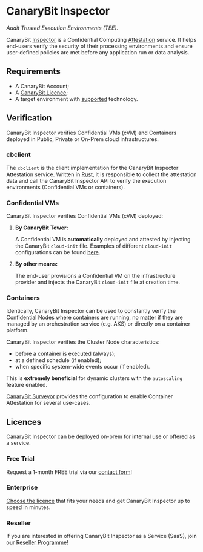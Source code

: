 # CanaryBit Inspector

*Audit Trusted Execution Environments (TEE).*

CanaryBit [Inspector](https://docs.confidentialcloud.io/architecture/#inspector) is a Confidential Computing [Attestation]() service. It helps end-users verify the security of their processing environments and ensure user-defined policies are met before any application run or data analysis.

## Requirements

- A CanaryBit Account;
- A [CanaryBit Licence](inspector.md#licences);
- A target environment with [supported](supported-setups.md) technology.
    
## Verification

CanaryBit Inspector verifies Confidential VMs (cVM) and Containers deployed in Public, Private or On-Prem cloud infrastructures.

### cbclient

The `cbclient` is the client implementation for the CanaryBit Inspector Attestation service. Written in [Rust](https://www.rust-lang.org/), it is responsible to collect the attestation data and call the CanaryBit Inspector API to verify the execution environments (Confidential VMs or containers).

### Confidential VMs

CanaryBit Inspector verifies Confidential VMs (cVM) deployed:

  1. **By CanaryBit Tower:**
    
      A Confidential VM is **automatically** deployed and attested by injecting the CanaryBit `cloud-init` file. Examples of different `cloud-init` configurations can be found [here](tower.md).

  2. **By other means:**
   
      The end-user provisions a Confidential VM on the infrastructure provider and injects the CanaryBit `cloud-init` file at creation time.

### Containers

Identically, CanaryBit Inspector can be used to constantly verify the Confidential Nodes where containers are running, no matter if they are managed by an orchestration service (e.g. AKS) or directly on a container platform.

CanaryBit Inspector verifies the Cluster Node characteristics:
- before a container is executed (always);
- at a defined schedule (if enabled);
- when specific system-wide events occur (if enabled).

This is **extremely beneficial** for dynamic clusters with the `autoscaling` feature enabled.

[CanaryBit Surveyor]() provides the configuration to enable Container Attestation for several use-cases.

## Licences

CanaryBit Inspector can be deployed on-prem for internal use or offered as a service.

### Free Trial

Request a 1-month FREE trial via our [contact form](https://www.canarybit.eu/contact)!

### Enterprise

[Choose the licence](https://www.canarybit.eu) that fits your needs and get CanaryBit Inspector up to speed in minutes. 

### Reseller

If you are interested in offering CanaryBit Inspector as a Service (SaaS), join our [Reseller Programme](https://www.canarybit.eu/contacts)!